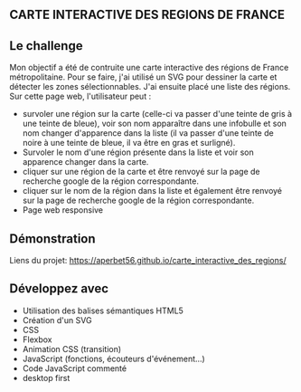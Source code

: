 ## CARTE INTERACTIVE DES REGIONS DE FRANCE

## Le challenge

Mon objectif a été de contruite une carte interactive des régions de France métropolitaine. Pour se faire, j'ai utilisé un SVG pour dessiner la carte et détecter les zones sélectionnables. J'ai ensuite placé une liste des régions.
Sur cette page web, l'utilisateur peut :

- survoler une région sur la carte (celle-ci va passer d'une teinte de gris à une teinte de bleue), voir son nom apparaître dans une infobulle et son nom changer d'apparence dans la liste (il va passer d'une teinte de noire à une teinte de bleue, il va être en gras et surligné).
- Survoler le nom d'une région présente dans la liste et voir son apparence changer dans la carte.
- cliquer sur une région de la carte et être renvoyé sur la page de recherche google de la région correspondante.
- cliquer sur le nom de la région dans la liste et également être renvoyé sur la page de recherche google de la région correspondante.
- Page web responsive

## Démonstration

Liens du projet: https://aperbet56.github.io/carte_interactive_des_regions/

## Développez avec

- Utilisation des balises sémantiques HTML5
- Création d'un SVG
- CSS
- Flexbox
- Animation CSS (transition)
- JavaScript (fonctions, écouteurs d'événement...)
- Code JavaScript commenté
- desktop first
